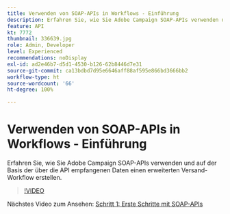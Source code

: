 ```yaml
---
title: Verwenden von SOAP-APIs in Workflows - Einführung
description: Erfahren Sie, wie Sie Adobe Campaign SOAP-APIs verwenden und auf der Basis der über die API empfangenen Daten einen erweiterten Versand-Workflow erstellen.
feature: API
kt: 7772
thumbnail: 336639.jpg
role: Admin, Developer
level: Experienced
recommendations: noDisplay
exl-id: ad2e46b7-d5d1-4530-b126-62b8446d7e31
source-git-commit: ca13bdbd7d95e6646aff88af595e866bd3666bb2
workflow-type: ht
source-wordcount: '66'
ht-degree: 100%

---
```


# Verwenden von SOAP-APIs in Workflows - Einführung

Erfahren Sie, wie Sie Adobe Campaign SOAP-APIs verwenden und auf der Basis der über die API empfangenen Daten einen erweiterten Versand-Workflow erstellen.

>[!VIDEO](https://video.tv.adobe.com/v/336639?quality=12)

Nächstes Video zum Ansehen: [Schritt 1: Erste Schritte mit SOAP-APIs](/help/tutorial-use-soap-apis/get-started-with-soap-apis.md)
